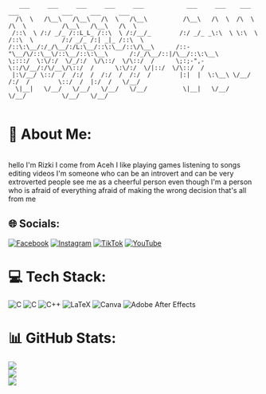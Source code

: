 ```
   ___     ___     ___     ___     ___            ___     ___    ___     ___            ___     ___     ___   
  /\  \   /\__\   /\__\   /\  \   /\__\          /\__\   /\  \  /\  \   /\  \          /\__\   /\__\   /\  \  
 /::\  \ /:/ _/_ /::L_L_ /::\  \ /:/__/_        /:/ _/_ _\:\  \ \:\  \ /::\  \        /:/ _/_ /:| _|_ /::\  \ 
/::\:\__/:/_/\__/:/L:\__/::\:\__/::\/\__\      /::-"\__/\/::\__\/::\__/::\:\__\      /:/_/\__/::|/\__/::\:\__\
\;:::/  \:\/:/  \/_/:/  \/\::/  \/\::/  /      \;:;-",-\::/\/__/:/\/__\/\::/  /      \:\/:/  \/|::/  \/\::/  /
 |:\/__/ \::/  /  /:/  /  /:/  /  /:/  /        |:|  |  \:\__\ \/__/    /:/  /        \::/  /  |:/  /   \/__/ 
  \|__|   \/__/   \/__/   \/__/   \/__/          \|__|   \/__/          \/__/          \/__/   \/__/          
              
```

# 💫 About Me:
<br>hello I'm Rizki I come from Aceh I like playing games listening to songs editing videos I'm someone who can be an introvert and can be very extroverted people see me as a cheerful person even though I'm a person who is afraid of everything afraid of making the wrong decision that's all from me


## 🌐 Socials:
[![Facebook](https://img.shields.io/badge/Facebook-%231877F2.svg?logo=Facebook&logoColor=white)](https://facebook.com/omom.gaming.3) [![Instagram](https://img.shields.io/badge/Instagram-%23E4405F.svg?logo=Instagram&logoColor=white)](https://instagram.com/firn.anda21) [![TikTok](https://img.shields.io/badge/TikTok-%23000000.svg?logo=TikTok&logoColor=white)](https://tiktok.com/@nothing_people12) [![YouTube](https://img.shields.io/badge/YouTube-%23FF0000.svg?logo=YouTube&logoColor=white)](https://youtube.com/@TakengonMV) 

# 💻 Tech Stack:
![C](https://img.shields.io/badge/c-%2300599C.svg?style=for-the-badge&logo=c&logoColor=white) ![C](https://img.shields.io/badge/c-%2300599C.svg?style=for-the-badge&logo=c&logoColor=white) ![C++](https://img.shields.io/badge/c++-%2300599C.svg?style=for-the-badge&logo=c%2B%2B&logoColor=white) ![LaTeX](https://img.shields.io/badge/latex-%23008080.svg?style=for-the-badge&logo=latex&logoColor=white) ![Canva](https://img.shields.io/badge/Canva-%2300C4CC.svg?style=for-the-badge&logo=Canva&logoColor=white) ![Adobe After Effects](https://img.shields.io/badge/Adobe%20After%20Effects-9999FF.svg?style=for-the-badge&logo=Adobe%20After%20Effects&logoColor=white)
# 📊 GitHub Stats:
![](https://github-readme-stats.vercel.app/api?username=imrizky&theme=neon&hide_border=false&include_all_commits=false&count_private=false)<br/>
![](https://github-readme-streak-stats.herokuapp.com/?user=imrizky&theme=neon&hide_border=false)<br/>
![](https://github-readme-stats.vercel.app/api/top-langs/?username=imrizky&theme=neon&hide_border=false&include_all_commits=false&count_private=false&layout=compact)

<!-- Proudly created with GPRM ( https://gprm.itsvg.in ) -->
